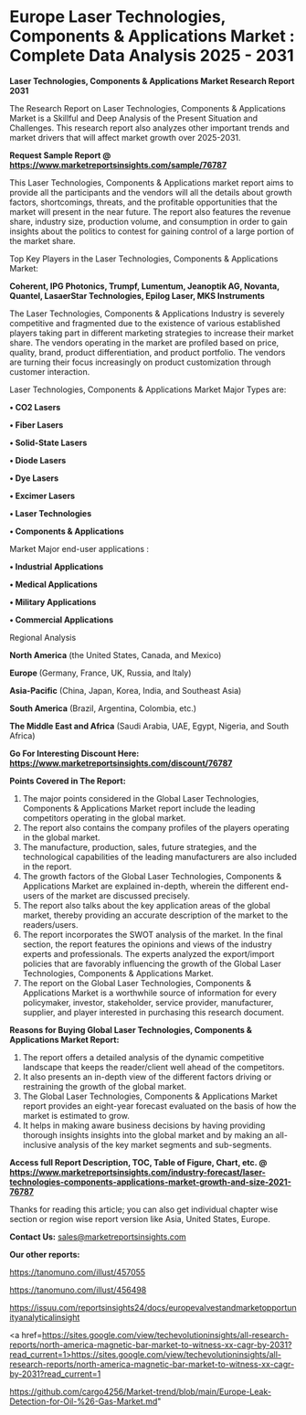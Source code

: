 # Europe Laser Technologies, Components & Applications Market : Complete Data Analysis 2025 - 2031

<strong>Laser Technologies, Components & Applications Market Research Report 2031</strong>

The Research Report on Laser Technologies, Components & Applications Market is a Skillful and Deep Analysis of the Present Situation and Challenges. This research report also analyzes other important trends and market drivers that will affect market growth over 2025-2031.

<strong>Request Sample Report @ <a href=https://www.marketreportsinsights.com/sample/76787>https://www.marketreportsinsights.com/sample/76787</a></strong>

This Laser Technologies, Components & Applications market report aims to provide all the participants and the vendors will all the details about growth factors, shortcomings, threats, and the profitable opportunities that the market will present in the near future. The report also features the revenue share, industry size, production volume, and consumption in order to gain insights about the politics to contest for gaining control of a large portion of the market share.

Top Key Players in the Laser Technologies, Components & Applications Market:

<strong>Coherent, IPG Photonics, Trumpf, Lumentum, Jeanoptik AG, Novanta, Quantel, LasaerStar Technologies, Epilog Laser, MKS Instruments</strong>

The Laser Technologies, Components & Applications Industry is severely competitive and fragmented due to the existence of various established players taking part in different marketing strategies to increase their market share. The vendors operating in the market are profiled based on price, quality, brand, product differentiation, and product portfolio. The vendors are turning their focus increasingly on product customization through customer interaction.

Laser Technologies, Components & Applications Market Major Types are:

<strong>• CO2 Lasers

• Fiber Lasers

• Solid-State Lasers

• Diode Lasers

• Dye Lasers

• Excimer Lasers

• Laser Technologies

• Components & Applications</strong>

Market Major end-user applications :

<strong>• Industrial Applications

• Medical Applications

• Military Applications

• Commercial Applications</strong>

Regional Analysis

</u><strong><b>North America</b></strong> (the United States, Canada, and Mexico)

<strong><b>Europe </b></strong>(Germany, France, UK, Russia, and Italy)

<strong><b>Asia-Pacific</b></strong> (China, Japan, Korea, India, and Southeast Asia)

<strong><b>South America</b></strong> (Brazil, Argentina, Colombia, etc.)

<strong><b>The Middle East and Africa</b></strong> (Saudi Arabia, UAE, Egypt, Nigeria, and South Africa)

<strong>Go For Interesting Discount Here: <a href=https://www.marketreportsinsights.com/discount/76787>https://www.marketreportsinsights.com/discount/76787</a></strong>

<strong>Points Covered in The Report:</strong>
<ol>
  <li>The major points considered in the Global Laser Technologies, Components & Applications Market report include the leading competitors operating in the global market.</li>
  <li>The report also contains the company profiles of the players operating in the global market.</li>
  <li>The manufacture, production, sales, future strategies, and the technological capabilities of the leading manufacturers are also included in the report.</li>
  <li>The growth factors of the Global Laser Technologies, Components & Applications Market are explained in-depth, wherein the different end-users of the market are discussed precisely.</li>
  <li>The report also talks about the key application areas of the global market, thereby providing an accurate description of the market to the readers/users.</li>
  <li>The report incorporates the SWOT analysis of the market. In the final section, the report features the opinions and views of the industry experts and professionals. The experts analyzed the export/import policies that are favorably influencing the growth of the Global Laser Technologies, Components & Applications Market.</li>
  <li>The report on the Global Laser Technologies, Components & Applications Market is a worthwhile source of information for every policymaker, investor, stakeholder, service provider, manufacturer, supplier, and player interested in purchasing this research document.</li>
</ol>
<strong>Reasons for Buying Global Laser Technologies, Components & Applications Market Report:</strong>

<ol>
  <li>The report offers a detailed analysis of the dynamic competitive landscape that keeps the reader/client well ahead of the competitors.</li>
  <li>It also presents an in-depth view of the different factors driving or restraining the growth of the global market.</li>
  <li>The Global Laser Technologies, Components & Applications Market report provides an eight-year forecast evaluated on the basis of how the market is estimated to grow.</li>
  <li>It helps in making aware business decisions by having providing thorough insights insights into the global market and by making an all-inclusive analysis of the key market segments and sub-segments.</li>
</ol>
<strong>Access full Report Description, TOC, Table of Figure, Chart, etc. @ <a href=https://www.marketreportsinsights.com/industry-forecast/laser-technologies-components-applications-market-growth-and-size-2021-76787>https://www.marketreportsinsights.com/industry-forecast/laser-technologies-components-applications-market-growth-and-size-2021-76787</a></strong>


Thanks for reading this article; you can also get individual chapter wise section or region wise report version like Asia, United States, Europe.

<strong>Contact Us:</strong>
sales@marketreportsinsights.com

<strong>Our other reports:</strong>

<a href=https://tanomuno.com/illust/457055>https://tanomuno.com/illust/457055</a>

<a href=https://tanomuno.com/illust/456498>https://tanomuno.com/illust/456498</a>

<a href=https://issuu.com/reportsinsights24/docs/europevalvestandmarketopportunityanalyticalinsight>https://issuu.com/reportsinsights24/docs/europevalvestandmarketopportunityanalyticalinsight</a>

<a href=https://sites.google.com/view/techevolutioninsights/all-research-reports/north-america-magnetic-bar-market-to-witness-xx-cagr-by-2031?read_current=1>https://sites.google.com/view/techevolutioninsights/all-research-reports/north-america-magnetic-bar-market-to-witness-xx-cagr-by-2031?read_current=1</a>

<a href=https://github.com/cargo4256/Market-trend/blob/main/Europe-Leak-Detection-for-Oil-%26-Gas-Market.md>https://github.com/cargo4256/Market-trend/blob/main/Europe-Leak-Detection-for-Oil-%26-Gas-Market.md</a>"
